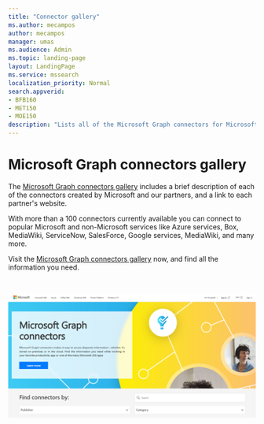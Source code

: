 ```yaml
---
title: "Connector gallery"
ms.author: mecampos
author: mecampos
manager: umas
ms.audience: Admin
ms.topic: landing-page
layout: LandingPage
ms.service: mssearch
localization_priority: Normal
search.appverid:
- BFB160
- MET150
- MOE150
description: "Lists all of the Microsoft Graph connectors for Microsoft Search"
---
```


# Microsoft Graph connectors gallery

The [Microsoft Graph connectors gallery](http://www.microsoft.com/microsoft-search/connectors) includes a brief description of each of the connectors created by Microsoft and our partners, and a link to each partner's website.

With more than a 100 connectors currently available you can connect to popular Microsoft and non-Microsoft services like Azure services, Box, MediaWiki, ServiceNow, SalesForce, Google services, MediaWiki, and many more.

Visit the [Microsoft Graph connectors gallery](http://www.microsoft.com/microsoft-search/connectors) now, and find all the information you need.

<br>

![Image showing the new connectors gallery.](media/connectors-gallery.png)
